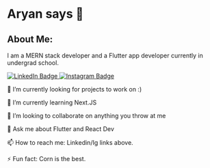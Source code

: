 <h1>Aryan says 👋</h1>

## About Me:
I am a MERN stack developer and a Flutter app developer currently in undergrad school.

<div id="badges">
  <a href="https://www.linkedin.com/in/aryan-wadkar-784966200">
    <img src="https://img.shields.io/badge/LinkedIn-blue?style=for-the-badge&logo=linkedin&logoColor=white" alt="LinkedIn Badge"/>
  </a>
  <a href="https://www.instagram.com/awwwwyoufoundme?r=nametag">
    <img src="https://img.shields.io/badge/Instagram-E4405F?style=for-the-badge&logo=instagram&logoColor=white" alt="Instagram Badge"/>
  </a>
</div>
<img src="https://komarev.com/ghpvc/?username=AryanWadkar&style=flat-square&color=blue" alt=""/>

🔭 I’m currently looking for projects to work on :)

🌱 I’m currently learning Next.JS

👯 I’m looking to collaborate on anything you throw at me

💬 Ask me about Flutter and React Dev

📫 How to reach me: Linkedin/Ig links above.

⚡ Fun fact: Corn is the best.
